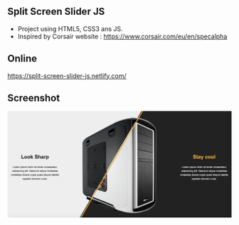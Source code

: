 ## Split Screen Slider JS

* Project using HTML5, CSS3 ans JS.
* Inspired by Corsair website : https://www.corsair.com/eu/en/specalpha

## Online

https://split-screen-slider-js.netlify.com/

## Screenshot

![](https://github.com/se4astien/split-screen-slider-js/blob/master/screenshots/split-screen-slider-01.png)

